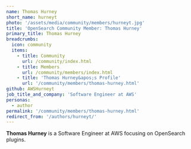 ```yaml
---
name: Thomas Hurney
short_name: hurneyt
photo: '/assets/media/community/members/hurneyt.jpg'
title: 'OpenSearch Community Member: Thomas Hurney'
primary_title: Thomas Hurney
breadcrumbs:
  icon: community
  items:
    - title: Community
      url: /community/index.html
    - title: Members
      url: /community/members/index.html
    - title: 'Thomas Hurney&apos;s Profile'
      url: '/community/members/thomas-hurney.html'
github: AWSHurneyt
job_title_and_company: 'Software Engineer at AWS'
personas:
  - author
permalink: '/community/members/thomas-hurney.html'
redirect_from: '/authors/hurneyt/'
---
```


**Thomas Hurney** is a Software Engineer at AWS focusing on OpenSearch plugins.